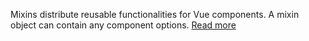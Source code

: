 Mixins distribute reusable functionalities for Vue components. A mixin object can contain any component options.
[Read more](https://v3.vuejs.org/guide/mixins.html)
